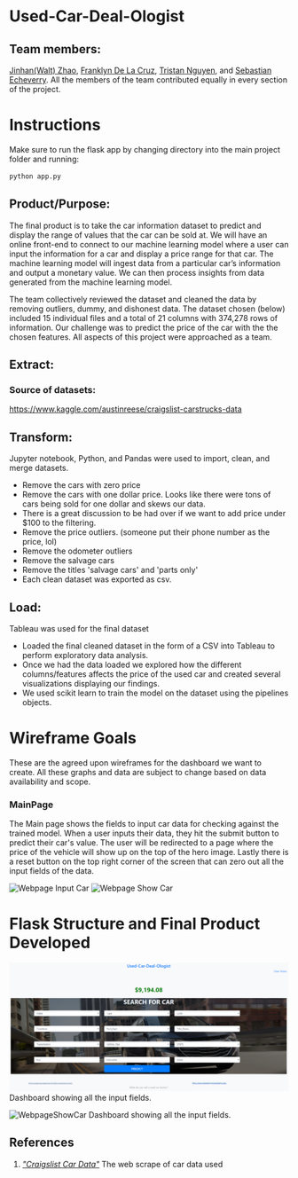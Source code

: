 # Used-Car-Deal-Ologist

## Team members:
[Jinhan(Walt) Zhao](https://github.com/jzhao0626), [Franklyn De La Cruz](https://github.com/delacruzfranklyn93), [Tristan Nguyen](https://github.com/tristan1994), and [Sebastian Echeverry](https://github.com/uno-sebastian).
All the members of the team contributed equally in every section of the project.

# Instructions

Make sure to run the flask app by changing directory into the main project folder and running:
```bash
python app.py
```

## Product/Purpose:
The final product is to take the car information dataset to predict and display the range of values that the car can be sold at. We will have an online front-end to connect to our machine learning model where a user can input the information for a car and display a price range for that car. The machine learning model will ingest data from a particular car’s information and output a monetary value. We can then process insights from data generated from the machine learning model.

The team collectively reviewed the dataset and cleaned the data by removing outliers, dummy, and dishonest data. The dataset chosen (below) included 15 individual files and a total of 21 columns with 374,278 rows of information. Our challenge was to predict the price of the car with the the chosen features. All aspects of this project were approached as a team.

## Extract:

### Source of datasets: 
https://www.kaggle.com/austinreese/craigslist-carstrucks-data

## Transform:
Jupyter notebook, Python, and Pandas were used to import, clean, and merge datasets.
* Remove the cars with zero price
* Remove the cars with one dollar price. Looks like there were tons of cars being sold for one dollar and skews our data. 
* 	There is a great discussion to be had over if we want to add price under $100 to the filtering.
* Remove the price outliers. (someone put their phone number as the price, lol)
* Remove the odometer outliers
* Remove the salvage cars
* Remove the titles 'salvage cars' and 'parts only'
*	Each clean dataset was exported as csv.

## Load:
Tableau was used for the final dataset
*	Loaded the final cleaned dataset in the form of a CSV into Tableau to perform exploratory data analysis.
*	Once we had the data loaded we explored how the different columns/features affects the price of the used car and created several visualizations displaying our findings.
*	We used scikit learn to train the model on the dataset using the pipelines objects.

# Wireframe Goals

These are the agreed upon wireframes for the dashboard we want to create. All these graphs and data are subject to change based on data availability and scope.

### MainPage
 
The Main page shows the fields to input car data for checking against the trained model. When a user inputs their data, they hit the submit button to predict their car's value. The user will be redirected to a page where the price of the vehicle will show up on the top of the hero image. Lastly there is a reset button on the top right corner of the screen that can zero out all the input fields of the data.

![Webpage Input Car](pre-planning/webpage_input_car.png)
![Webpage Show Car](pre-planning/webpage_show_car.png)

# Flask Structure and Final Product Developed

![MainPage](images/Main_page_web.png)
Dashboard showing all the input fields.

![WebpageShowCar](images/Main_page_show.png)
Dashboard showing all the input fields.

## References

1. [*"Craigslist Car Data"*](https://www.kaggle.com/austinreese/craigslist-carstrucks-data) The web scrape of car data used
